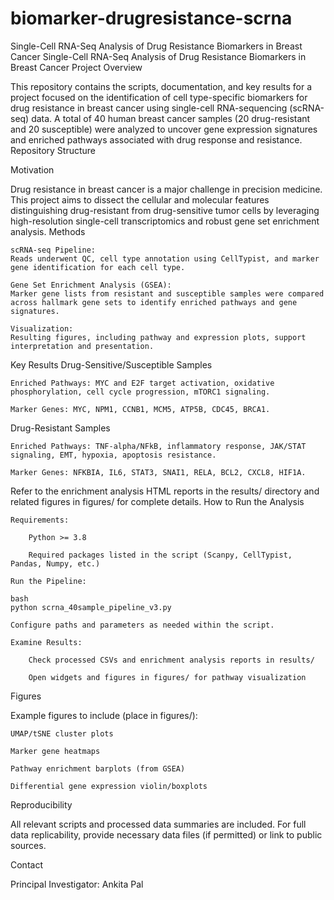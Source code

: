 # biomarker-drugresistance-scrna
Single-Cell RNA-Seq Analysis of Drug Resistance Biomarkers in Breast Cancer
Single-Cell RNA-Seq Analysis of Drug Resistance Biomarkers in Breast Cancer
Project Overview

This repository contains the scripts, documentation, and key results for a project focused on the identification of cell type-specific biomarkers for drug resistance in breast cancer using single-cell RNA-sequencing (scRNA-seq) data.
A total of 40 human breast cancer samples (20 drug-resistant and 20 susceptible) were analyzed to uncover gene expression signatures and enriched pathways associated with drug response and resistance.
Repository Structure


Motivation

Drug resistance in breast cancer is a major challenge in precision medicine. This project aims to dissect the cellular and molecular features distinguishing drug-resistant from drug-sensitive tumor cells by leveraging high-resolution single-cell transcriptomics and robust gene set enrichment analysis.
Methods

    scRNA-seq Pipeline:
    Reads underwent QC, cell type annotation using CellTypist, and marker gene identification for each cell type.

    Gene Set Enrichment Analysis (GSEA):
    Marker gene lists from resistant and susceptible samples were compared across hallmark gene sets to identify enriched pathways and gene signatures.

    Visualization:
    Resulting figures, including pathway and expression plots, support interpretation and presentation.

Key Results
Drug-Sensitive/Susceptible Samples

    Enriched Pathways: MYC and E2F target activation, oxidative phosphorylation, cell cycle progression, mTORC1 signaling.

    Marker Genes: MYC, NPM1, CCNB1, MCM5, ATP5B, CDC45, BRCA1.

Drug-Resistant Samples

    Enriched Pathways: TNF-alpha/NFkB, inflammatory response, JAK/STAT signaling, EMT, hypoxia, apoptosis resistance.

    Marker Genes: NFKBIA, IL6, STAT3, SNAI1, RELA, BCL2, CXCL8, HIF1A.

Refer to the enrichment analysis HTML reports in the results/ directory and related figures in figures/ for complete details.
How to Run the Analysis

    Requirements:

        Python >= 3.8

        Required packages listed in the script (Scanpy, CellTypist, Pandas, Numpy, etc.)

    Run the Pipeline:

    bash
    python scrna_40sample_pipeline_v3.py

    Configure paths and parameters as needed within the script.

    Examine Results:

        Check processed CSVs and enrichment analysis reports in results/

        Open widgets and figures in figures/ for pathway visualization

Figures

Example figures to include (place in figures/):

    UMAP/tSNE cluster plots

    Marker gene heatmaps

    Pathway enrichment barplots (from GSEA)

    Differential gene expression violin/boxplots

Reproducibility

All relevant scripts and processed data summaries are included. For full data replicability, provide necessary data files (if permitted) or link to public sources.

Contact

Principal Investigator: Ankita Pal
